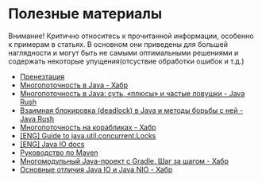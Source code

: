 # Полезные материалы

Внимание! Критично относитесь к прочитанной информации, особенно к примерам в статьях. В основном они приведены для большей наглядности и могут быть не самыми оптимальными решениями и содержать некоторые упущения(отсуствие обработки ошибок и т.д.)

+ [Пренезтация](1.pdf)
+ [Многопоточность в Java - Хабр](https://habr.com/ru/post/164487/)
+ [Многопоточность в Java: суть, «плюсы» и частые ловушки - Java Rush](https://javarush.ru/groups/posts/1992-mnogopotochnostjh-v-java-sutjh-pljusih-i-chastihe-lovushki-)
+ [Взаимная блокировка (deadlock) в Java и методы борьбы с ней - Java Rush](https://javarush.ru/groups/posts/1422-vzaimnaja-blokirovkadeadlock-v-java-i-metodih-borjhbih-s-ney)
+ [Многопоточность на корабликах - Хабр](https://habr.com/ru/post/352374/)
+ [[ENG] Guide to java.util.concurrent.Locks](https://www.baeldung.com/java-concurrent-locks) 
+ [[ENG] Java IO docs](https://docs.oracle.com/javase/7/docs/api/java/io/package-summary.html)
+ [Руководство по Maven](http://www.apache-maven.ru/index.html)
+ [Многомодульный Java-проект с Gradle. Шаг за шагом - Хабр](https://habr.com/ru/post/225189/)
+ [Основные отличия Java IO и Java NIO - Хабр](https://habr.com/ru/post/235585/)
